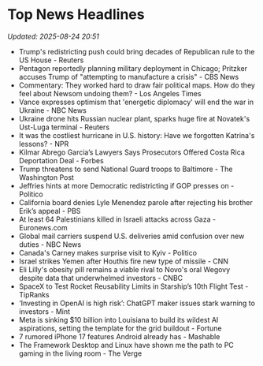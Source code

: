 # Top News Headlines

_Updated: 2025-08-24 20:51_

- Trump's redistricting push could bring decades of Republican rule to the US House - Reuters
- Pentagon reportedly planning military deployment in Chicago; Pritzker accuses Trump of "attempting to manufacture a crisis" - CBS News
- Commentary: They worked hard to draw fair political maps. How do they feel about Newsom undoing them? - Los Angeles Times
- Vance expresses optimism that 'energetic diplomacy' will end the war in Ukraine - NBC News
- Ukraine drone hits Russian nuclear plant, sparks huge fire at Novatek's Ust-Luga terminal - Reuters
- It was the costliest hurricane in U.S. history: Have we forgotten Katrina's lessons? - NPR
- Kilmar Abrego Garcia’s Lawyers Says Prosecutors Offered Costa Rica Deportation Deal - Forbes
- Trump threatens to send National Guard troops to Baltimore - The Washington Post
- Jeffries hints at more Democratic redistricting if GOP presses on - Politico
- California board denies Lyle Menendez parole after rejecting his brother Erik’s appeal - PBS
- At least 64 Palestinians killed in Israeli attacks across Gaza - Euronews.com
- Global mail carriers suspend U.S. deliveries amid confusion over new duties - NBC News
- Canada's Carney makes surprise visit to Kyiv - Politico
- Israel strikes Yemen after Houthis fire new type of missile - CNN
- Eli Lilly's obesity pill remains a viable rival to Novo's oral Wegovy despite data that underwhelmed investors - CNBC
- SpaceX to Test Rocket Reusability Limits in Starship’s 10th Flight Test - TipRanks
- ‘Investing in OpenAI is high risk’: ChatGPT maker issues stark warning to investors - Mint
- Meta is sinking $10 billion into Louisiana to build its wildest AI aspirations, setting the template for the grid buildout - Fortune
- 7 rumored iPhone 17 features Android already has - Mashable
- The Framework Desktop and Linux have shown me the path to PC gaming in the living room - The Verge